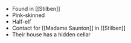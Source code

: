 - Found in [[Stilben]]
- Pink-skinned
- Half-elf
- Contact for [[Madame Saunton]] in [[Stilben]]
- Their house has a hidden cellar
